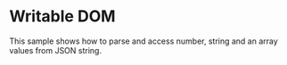 # Writable DOM

This sample shows how to parse and access number, string and an array values from JSON string.
